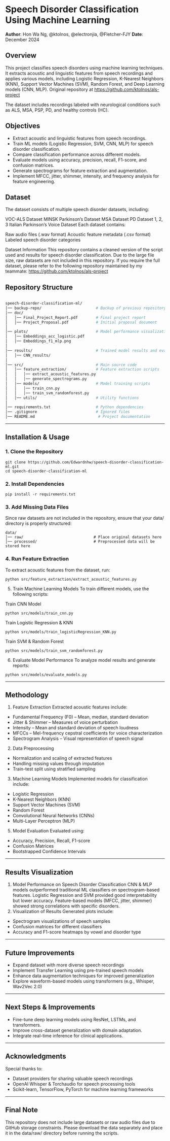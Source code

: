 # Speech Disorder Classification Using Machine Learning

**Author**: Hon Wa Ng, @ktolnos, @electronjia, @Fletcher-FJY
**Date**: December 2024  

## Overview

This project classifies speech disorders using machine learning techniques. It extracts acoustic and linguistic features from speech recordings and applies various models, including Logistic Regression, K-Nearest Neighbors (KNN), Support Vector Machines (SVM), Random Forest, and Deep Learning models (CNN, MLP). Original repository at https://github.com/ktolnos/als-project

The dataset includes recordings labeled with neurological conditions such as ALS, MSA, PSP, PD, and healthy controls (HC).
## Objectives

- Extract acoustic and linguistic features from speech recordings.
- Train ML models (Logistic Regression, SVM, CNN, MLP) for speech disorder classification.
- Compare classification performance across different models.
- Evaluate models using accuracy, precision, recall, F1-score, and confusion matrices.
- Generate spectrograms for feature extraction and augmentation.
- Implement MFCC, jitter, shimmer, intensity, and frequency analysis for feature engineering.

## Dataset
The dataset consists of multiple speech disorder datasets, including:

VOC-ALS Dataset
MINSK Parkinson’s Dataset
MSA Dataset
PD Dataset 1, 2, 3
Italian Parkinson’s Voice Dataset
Each dataset contains:

Raw audio files (.wav format)
Acoustic feature metadata (.csv format)
Labeled speech disorder categories

Dataset Information
This repository contains a cleaned version of the script used and results for speech disorder classification. Due to the large file size, raw datasets are not included in this repository.
If you require the full dataset, please refer to the following repository maintained by my teammate: https://github.com/ktolnos/als-project

## Repository Structure
```bash

speech-disorder-classification-ml/
│── backup-repo/                        # Backup of previous repository
│── doc/
│   │── Final_Project_Report.pdf        # Final project report  
│   │── Project_Proposal.pdf            # Initial proposal document  
│  
│── plots/                              # Model performance visualizations  
│   │── Embeddings_acc_logistic.pdf     
│   │── Embeddings_f1_mlp.png  
│  
│── results/                            # Trained model results and evaluations  
│   │── CNN_results/                    
│  
│── src/                                # Main source code  
│   │── feature_extraction/             # Feature extraction scripts  
│   │   │── extract_acoustic_features.py
│   │   │── generate_spectrograms.py    
│   │── models/                         # Model training scripts  
│   │   │── train_cnn.py                
│   │   │── train_svm_randomforest.py  
│   │── utils/                          # Utility functions  
│  
│── requirements.txt                    # Python dependencies  
│── .gitignore                          # Ignored files  
│── README.md                            # Project documentation  

```

---

## Installation & Usage

### 1. Clone the Repository
```
git clone https://github.com/Edwardnhw/speech-disorder-classification-ml.git
cd speech-disorder-classification-ml

```

### 2. Install Dependencies
```
pip install -r requirements.txt

```

### 3. Add Missing Data Files
Since raw datasets are not included in the repository, ensure that your data/ directory is properly structured:
```
data/
│── raw/                               # Place original datasets here
│── processed/                         # Preprocessed data will be stored here

```

### 4. Run Feature Extraction
To extract acoustic features from the dataset, run:
```
python src/feature_extraction/extract_acoustic_features.py

```
5. Train Machine Learning Models
To train different models, use the following scripts:

Train CNN Model
```
python src/models/train_cnn.py
```
Train Logistic Regression & KNN
```
python src/models/train_logisticRegression_KNN.py
```
Train SVM & Random Forest
```
python src/models/train_svm_randomforest.py
```
6. Evaluate Model Performance
To analyze model results and generate reports:
```
python src/models/evaluate_models.py
```
---
## Methodology
1. Feature Extraction
Extracted acoustic features include:

- Fundamental Frequency (F0) – Mean, median, standard deviation
- Jitter & Shimmer – Measures of voice perturbation
- Intensity – Mean and standard deviation of speech loudness
- MFCCs – Mel-frequency cepstral coefficients for voice characterization
- Spectrogram Analysis – Visual representation of speech signal

2. Data Preprocessing
- Normalization and scaling of extracted features
- Handling missing values through imputation
- Train-test split using stratified sampling
  
3. Machine Learning Models
Implemented models for classification include:
- Logistic Regression
- K-Nearest Neighbors (KNN)
- Support Vector Machines (SVM)
- Random Forest
- Convolutional Neural Networks (CNNs)
- Multi-Layer Perceptron (MLP)
  
5. Model Evaluation
Evaluated using:
- Accuracy, Precision, Recall, F1-score
- Confusion Matrices
- Bootstrapped Confidence Intervals


---

## Results Visualization

1. Model Performance on Speech Disorder Classification
CNN & MLP models outperformed traditional ML classifiers on spectrogram-based features.
Logistic Regression and SVM provided good interpretability but lower accuracy.
Feature-based models (MFCC, jitter, shimmer) showed strong correlations with specific disorders.
2. Visualization of Results
Generated plots include:
- Spectrogram visualizations of speech samples
- Confusion matrices for different classifiers
- Accuracy and F1-score heatmaps by vowel and disorder type

---
## Future Improvements
- Expand dataset with more diverse speech recordings
- Implement Transfer Learning using pre-trained speech models
- Enhance data augmentation techniques for improved generalization
- Explore waveform-based models using transformers (e.g., Whisper, Wav2Vec 2.0)

---

## Next Steps & Improvements

- Fine-tune deep learning models using ResNet, LSTMs, and transformers.
- Improve cross-dataset generalization with domain adaptation.
- Integrate real-time inference for clinical applications.

---

## Acknowledgments
Special thanks to:

- Dataset providers for sharing valuable speech recordings
- OpenAI Whisper & Torchaudio for speech processing tools
- Scikit-learn, TensorFlow, PyTorch for machine learning frameworks


---
## Final Note
This repository does not include large datasets or raw audio files due to GitHub storage constraints. Please download the data separately and place it in the data/raw/ directory before running the scripts.



